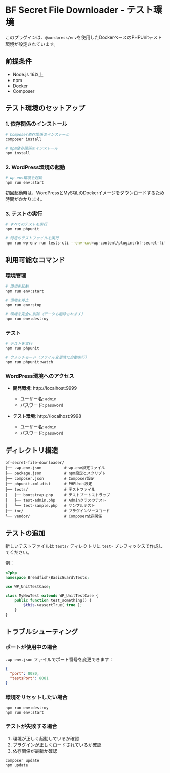 # BF Secret File Downloader - テスト環境

このプラグインは、`@wordpress/env`を使用したDockerベースのPHPUnitテスト環境が設定されています。

## 前提条件

- Node.js 16以上
- npm
- Docker
- Composer

## テスト環境のセットアップ

### 1. 依存関係のインストール

```bash
# Composer依存関係のインストール
composer install

# npm依存関係のインストール
npm install
```

### 2. WordPress環境の起動

```bash
# wp-env環境を起動
npm run env:start
```

初回起動時は、WordPressとMySQLのDockerイメージをダウンロードするため時間がかかります。

### 3. テストの実行

```bash
# すべてのテストを実行
npm run phpunit

# 特定のテストファイルを実行
npm run wp-env run tests-cli --env-cwd=wp-content/plugins/bf-secret-file-downloader ./vendor/bin/phpunit tests/test-admin.php
```

## 利用可能なコマンド

### 環境管理

```bash
# 環境を起動
npm run env:start

# 環境を停止
npm run env:stop

# 環境を完全に削除（データも削除されます）
npm run env:destroy
```

### テスト

```bash
# テストを実行
npm run phpunit

# ウォッチモード（ファイル変更時に自動実行）
npm run phpunit:watch
```

### WordPress環境へのアクセス

- **開発環境**: http://localhost:9999
  - ユーザー名: `admin`
  - パスワード: `password`

- **テスト環境**: http://localhost:9998
  - ユーザー名: `admin`
  - パスワード: `password`

## ディレクトリ構造

```
bf-secret-file-downloader/
├── .wp-env.json          # wp-env設定ファイル
├── package.json          # npm設定とスクリプト
├── composer.json         # Composer設定
├── phpunit.xml.dist      # PHPUnit設定
├── tests/                # テストファイル
│   ├── bootstrap.php     # テストブートストラップ
│   ├── test-admin.php    # Adminクラスのテスト
│   └── test-sample.php   # サンプルテスト
├── inc/                  # プラグインソースコード
└── vendor/               # Composer依存関係
```

## テストの追加

新しいテストファイルは `tests/` ディレクトリに `test-` プレフィックスで作成してください。

例：
```php
<?php
namespace Breadfish\BasicGuard\Tests;

use WP_UnitTestCase;

class MyNewTest extends WP_UnitTestCase {
    public function test_something() {
        $this->assertTrue( true );
    }
}
```

## トラブルシューティング

### ポートが使用中の場合

`.wp-env.json` ファイルでポート番号を変更できます：

```json
{
  "port": 8080,
  "testsPort": 8081
}
```

### 環境をリセットしたい場合

```bash
npm run env:destroy
npm run env:start
```

### テストが失敗する場合

1. 環境が正しく起動しているか確認
2. プラグインが正しくロードされているか確認
3. 依存関係が最新か確認

```bash
composer update
npm update
```